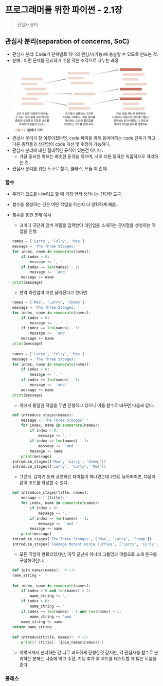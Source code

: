 # 프로그래머를 위한 파이썬 - 2.1장
> 관심사 분리

## 관심사 분리(separation of concerns, SoC)
* 관심사 분리: Code가 단위별로 하나의 관심사(기능)에 충실할 수 있도록 만드는 것.
* 분해 : 어떤 문제를 관리하기 쉬운 작은 조각으로 나누는 과정.  
![alt text](분해.png)  
* 관심사 분리가 잘 이루어졌다면, code 파악을 위해 읽어야하는 code 단위가 적고, 다른 동작들과 상관없이 code 개선 및 수정이 가능하다.
* 관심사 분리에 대한 절대적인 규칙이 있는건 아니다.
    * 가장 중요한 목표는 비슷한 동작을 묶으며, 서로 다른 동작은 독립적으로 격리하는 것.
* 관심사 분리를 위한 도구로 함수, 클래스, 모듈 이 존재.

### 함수 
* 우리가 코드를 나누려고 할 때 가장 먼저 생각나는 간단한 도구.
* 함수를 생성하는 건은 어떤 작업을 하는지 더 명확하게 해줌.

* 함수를 통한 분해 예시
    * 코미디 극단의 맴버 이름을 입력받아 라인업을 소개하는 문자열을 생성하는 작업을 진행.
    ```python
    names = ['Larry', 'Culry', 'Moe']
    message = 'The Three Stooges: '
    for index, name in enumerate(names):
        if index > 0:
            message += ', '
        if index == len(names) - 1:
            message +=  'and '
        message += name
    print(message)
    ```
    * 만약 라인업이 매번 달라진다고 한다면
    ```python
    names = ['Moe', 'Larry', 'Shemp']
    message = 'The Three Stooges: '
    for index, name in enumerate(names):
        if index > 0:
            message += ', '
        if index == len(names) - 1:
            message +=  'and '
        message += name
    print(message)

    names = ['Larry', 'Culry', 'Moe']
    message = 'The Three Stooges: '
    for index, name in enumerate(names):
        if index > 0:
            message += ', '
        if index == len(names) - 1:
            message +=  'and '
        message += name
    print(message)
    ```
    * 위에서 동일한 작업을 두번 진행하고 있으니 이를 함수로 바꾸면 다음과 같다.
    ```python
    def introduce_stages(names):
        message = 'The Three Stooges: '
        for index, name in enumerate(names):
            if index > 0:
                message += ', '
            if index == len(names) - 1:
                message +=  'and '
            message += name
        print(message)
    introduce_stages(['Moe', 'Larry', 'Shemp'])
    introduce_stages(['Larry', 'Curly', 'Moe'])
    ```
    * 그런데, 갑자기 원래 공연하던 타이틀이 하나였는데 2갠로 늘어버리면, 다음과 같이 코드를 작성할 수 있다.
    ```python
    def introduce_stages(title, names):
        message = f'{title}: '
        for index, name in enumerate(names):
            if index > 0:
                message += ', '
            if index == len(names) - 1:
                message +=  'and '
            message += name
        print(message)
    introduce_stages('The Three Stooges', ['Moe', 'Larry', 'Shemp'])
    introduce_stages('Teenage Mutant Ninja Turtles', ['Larry', 'Curly', 'Moe'])
    ```
    * 모든 작업이 완료되었지만, 아직 끝난게 아니라 그룹명과 이름으로 소개 문구를 구성해야한다.
    ```python
    def join_names(names):  # <1>
    name_string = ''

    for index, name in enumerate(names):
        if index > 0 and len(names) > 2:
            name_string += ','
        if index > 0:
            name_string += ' '
        if index == len(names) - 1 and len(names) > 1:
            name_string += 'and '
        name_string += name
    return name_string

    def introduce(title, names):  # <2>
        print(f'{title}: {join_names(names)}')
    ```
    * 이렇게까지 분리하는 건 너무 과도하게 진행한것 같지만, 각 관심사를 함수로 분리하는 분해는 나중에 버그 수정, 기능 추가 후 코드를 테스트할 때 많은 도움을 준다.


### 클래스 
